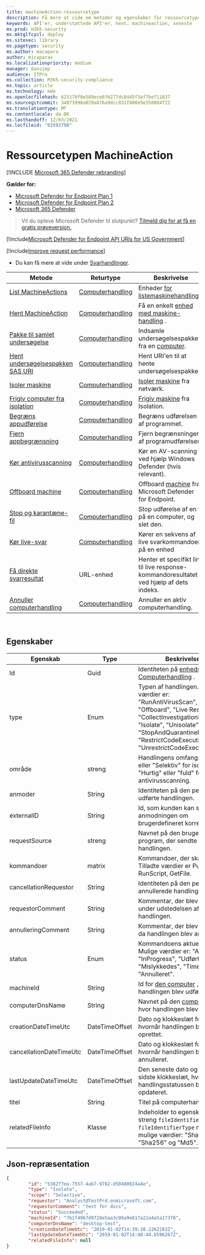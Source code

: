 ```yaml
---
title: machineAction-ressourcetype
description: Få mere at vide om metoder og egenskaber for ressourcetypen MachineAction i Microsoft Defender til slutpunkt.
keywords: API'er, understøttede API'er, hent, machineaction, seneste
ms.prod: m365-security
ms.mktglfcycl: deploy
ms.sitesec: library
ms.pagetype: security
ms.author: macapara
author: mjcaparas
ms.localizationpriority: medium
manager: dansimp
audience: ITPro
ms.collection: M365-security-compliance
ms.topic: article
ms.technology: mde
ms.openlocfilehash: 625170f0e589ece6f6277dc8445f3af7bef11837
ms.sourcegitcommit: 348f3998a029a876a9dcc031f808e9e350804f22
ms.translationtype: MT
ms.contentlocale: da-DK
ms.lasthandoff: 12/03/2021
ms.locfileid: "63593798"
---
```

# <a name="machineaction-resource-type"></a>Ressourcetypen MachineAction

[!INCLUDE [Microsoft 365 Defender rebranding](../../includes/microsoft-defender.md)]

**Gælder for:**
- [Microsoft Defender for Endpoint Plan 1](https://go.microsoft.com/fwlink/p/?linkid=2154037)
- [Microsoft Defender for Endpoint Plan 2](https://go.microsoft.com/fwlink/p/?linkid=2154037)
- [Microsoft 365 Defender](https://go.microsoft.com/fwlink/?linkid=2118804)

> Vil du opleve Microsoft Defender til slutpunkt? [Tilmeld dig for at få en gratis prøveversion.](https://signup.microsoft.com/create-account/signup?products=7f379fee-c4f9-4278-b0a1-e4c8c2fcdf7e&ru=https://aka.ms/MDEp2OpenTrial?ocid=docs-wdatp-exposedapis-abovefoldlink)


[!include[Microsoft Defender for Endpoint API URIs for US Government](../../includes/microsoft-defender-api-usgov.md)]

[!include[Improve request performance](../../includes/improve-request-performance.md)]


- Du kan få mere at vide under [Svarhandlinger](respond-machine-alerts.md).

|Metode|Returtype|Beskrivelse|
|---|---|---|
|[List MachineActions](get-machineactions-collection.md)|[Computerhandling](machineaction.md)|Enheder [for listemaskinehandling](machineaction.md) .|
|[Hent MachineAction](get-machineaction-object.md)|[Computerhandling](machineaction.md)|Få en enkelt [enhed med maskine-handling](machineaction.md) .|
|[Pakke til samlet undersøgelse](collect-investigation-package.md)|[Computerhandling](machineaction.md)|Indsamle undersøgelsespakke fra en [computer](machine.md).|
|[Hent undersøgelsespakken SAS URI](get-package-sas-uri.md)|[Computerhandling](machineaction.md)|Hent URI'en til at hente undersøgelsespakken.|
|[Isoler maskine](isolate-machine.md)|[Computerhandling](machineaction.md)|[Isoler maskine](machine.md) fra netværk.|
|[Frigiv computer fra isolation](unisolate-machine.md)|[Computerhandling](machineaction.md)|[Frigiv maskine](machine.md) fra Isolation.|
|[Begræns appudførelse](restrict-code-execution.md)|[Computerhandling](machineaction.md)|Begræns udførelsen af programmet.|
|[Fjern appbegrænsning](unrestrict-code-execution.md)|[Computerhandling](machineaction.md)|Fjern begrænsningen af programudførelsen.|
|[Kør antivirusscanning](run-av-scan.md)|[Computerhandling](machineaction.md)|Kør en AV-scanning ved hjælp Windows Defender (hvis relevant).|
|[Offboard machine](offboard-machine-api.md)|[Computerhandling](machineaction.md)|Offboard [machine](machine.md) fra Microsoft Defender for Endpoint.|
|[Stop og karantæne-fil](stop-and-quarantine-file.md)|[Computerhandling](machineaction.md)|Stop udførelse af en fil på en computer, og slet den.|
|[Kør live-svar](run-live-response.md)|[Computerhandling](machineaction.md)|Kører en sekvens af live svarkommandoer på en enhed|
|[Få direkte svarresultat](get-live-response-result.md)|URL-enhed|Henter et specifikt link til live response-kommandoresultatet ved hjælp af dets indeks.|
|[Annuller computerhandling](cancel-machine-action.md)|[Computerhandling](machineaction.md)|Annuller en aktiv computerhandling.|

<br>

## <a name="properties"></a>Egenskaber

|Egenskab|Type|Beskrivelse|
|---|---|---|
|Id|Guid|Identiteten på [enhedsenheden Computerhandling](machineaction.md) .|
|type|Enum|Typen af handlingen. Mulige værdier er: "RunAntiVirusScan", "Offboard", "Live Response", "CollectInvestigationPackage", "Isolate", "Unisolate", "StopAndQuarantineFile", "RestrictCodeExecution" og "UnrestrictCodeExecution".|
|område|streng|Handlingens omfang. "Fuld" eller "Selektiv" for isolation, "Hurtig" eller "fuld" for antivirusscanning.|
|anmoder|String|Identiteten på den person, der udførte handlingen.|
|externalID|String|Id, som kunden kan sende i anmodningen om brugerdefineret korrelation.|
|requestSource|streng|Navnet på den bruger/det program, der sendte handlingen.|
|kommandoer|matrix|Kommandoer, der skal køres. Tilladte værdier er PutFile, RunScript, GetFile.|
|cancellationRequestor|String|Identiteten på den person, der annullerede handlingen.|
|requestorComment|String|Kommentar, der blev skrevet under udstedelsen af handlingen.|
|annulleringComment|String|Kommentar, der blev skrevet, da handlingen blev annulleret.|
|status|Enum|Kommandoens aktuelle status. Mulige værdier er: "Afventer", "InProgress", "Udført", "Mislykkedes", "TimeOut" og "Annulleret".|
|machineId|String|Id for [den computer](machine.md) , hvor handlingen blev udført.|
|computerDnsName|String|Navnet på den [computer](machine.md) , hvor handlingen blev udført.|
|creationDateTimeUtc|DateTimeOffset|Dato og klokkeslæt for, hvornår handlingen blev oprettet.|
|cancellationDateTimeUtc|DateTimeOffset|Dato og klokkeslæt for, hvornår handlingen blev annulleret.|
|lastUpdateDateTimeUtc|DateTimeOffset|Den seneste dato og det sidste klokkeslæt, hvor handlingsstatussen blev opdateret.|
|titel|String|Titel på computerhandling.|
|relatedFileInfo|Klasse|Indeholder to egenskaber. streng `fileIdentifier`, Enum `fileIdentifierType` med de mulige værdier: "Sha1", "Sha256" og "Md5".|

## <a name="json-representation"></a>Json-repræsentation

```json
{
        "id": "5382f7ea-7557-4ab7-9782-d50480024a4e",
        "type": "Isolate",
        "scope": "Selective",
        "requestor": "Analyst@TestPrd.onmicrosoft.com",
        "requestorComment": "test for docs",
        "status": "Succeeded",
        "machineId": "7b1f4967d9728e5aa3c06a9e617a22a4a5a17378",
        "computerDnsName": "desktop-test",
        "creationDateTimeUtc": "2019-01-02T14:39:38.2262283Z",
        "lastUpdateDateTimeUtc": "2019-01-02T14:40:44.6596267Z",
        "relatedFileInfo": null
}
```
